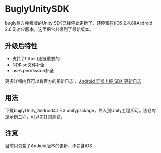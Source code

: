# BuglyUnitySDK

bugly官方免费版的Unity SDK已经停止更新了，还停留在(iOS 2.4.8&Android 2.6.5)对应版本，这里把它升级到了最新版本。

## 升级后特性

* 支持了https (还挺重要的)
* NDK so文件补全
* uses permission补全

更多详细内容可以看官方的更新日志：
[Android 异常上报 SDK 更新日志](https://bugly.qq.com/docs/release-notes/release-android-bugly/?v=1.0.0)

## 用法

下载buglyUnity_Android4.1.9.3.unitypackage，导入到Unity工程即可。该仓库是示例工程，可以先打包测试。

## 注意

目前只包含了Android版本的更新，不包含iOS
